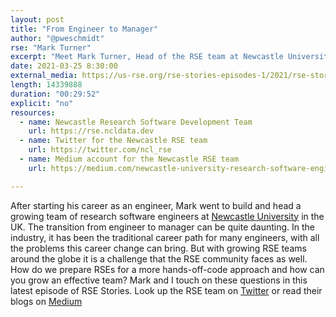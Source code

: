 ```yaml
---
layout: post
title: "From Engineer to Manager"
author: "@pweschmidt"
rse: "Mark Turner"
excerpt: "Meet Mark Turner, Head of the RSE team at Newcastle University in the UK. In this episode we discuss the transition from engineer to manager and how to build effective RSE teams."
date: 2021-03-25 8:30:00
external_media: https://us-rse.org/rse-stories-episodes-1/2021/rse-stories-Mark-Turner-episode-56.mp3
length: 14339888
duration: "00:29:52"
explicit: "no"
resources:
  - name: Newcastle Research Software Development Team
    url: https://rse.ncldata.dev  
  - name: Twitter for the Newcastle RSE team
    url: https://twitter.com/ncl_rse 
  - name: Medium account for the Newcastle RSE team
    url: https://medium.com/newcastle-university-research-software-engineering 

--- 
```

After starting his career as an engineer, Mark went to build and head a growing team of research software engineers at [Newcastle University](https://rse.ncldata.dev) in the UK. The transition from engineer to manager can be quite daunting. In the industry, it has been the traditional career path for many engineers, with all the problems this career change can bring. But with growing RSE teams around the globe it is a challenge that the RSE community faces as well. How do we prepare RSEs for a more hands-off-code approach and how can you grow an effective team? Mark and I touch on these questions in this latest episode of RSE Stories. Look up the RSE team on [Twitter](https://twitter.com/ncl_rse) or read their blogs on [Medium](https://medium.com/newcastle-university-research-software-engineering)



